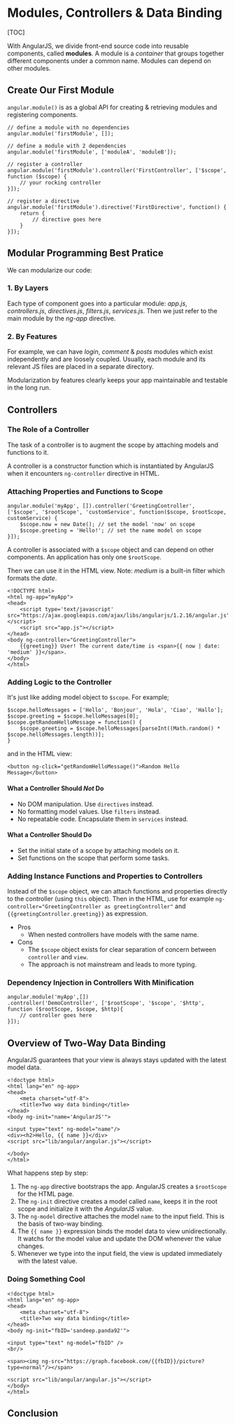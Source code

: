 # Modules, Controllers & Data Binding #

[TOC]

With AngularJS, we divide front-end source code into reusable components, called **modules**. A module is a *container* that groups together different components under a common name.
Modules can depend on other modules.

## Create Our First Module ##

`angular.module()` is as a global API for creating & retrieving modules and registering components.

    // define a module with no dependencies
    angular.module('firstModule', []);
    
    // define a module with 2 dependencies
    angular.module('firstModule', ['moduleA', 'moduleB']);
    
    // register a controller
    angular.module('firstModule').controller('FirstController', ['$scope', function ($scope) {
	    // your rocking controller
    }]);
    
    // register a directive
    angular.module('firstModule').directive('FirstDirective', function() {
	    return {
		    // directive goes here
	    }
    }]);

## Modular Programming Best Pratice

We can modularize our code:

### 1. By Layers

Each type of component goes into a particular module: *app.js*, *controllers.js*, *directives.js*, *filters.js*, *services.js*. Then we just refer to the main module by the *ng-app* directive.

### 2. By Features

For example, we can have *login*, *comment* & *posts* modules which exist independently and are loosely coupled. Usually, each module and its relevant JS files are placed in a separate directory.

Modularization by features clearly keeps your app maintainable and testable in the long run.

## Controllers

### The Role of a Controller

The task of a controller is to augment the scope by attaching models and functions to it.

A controller is a constructor function which is instantiated by AngularJS when it encounters `ng-controller` directive in HTML.

### Attaching Properties and Functions to Scope

    angular.module('myApp', []).controller('GreetingController', ['$scope', '$rootScope', 'customService', function($scope, $rootScope, customService) {
	    $scope.now = new Date(); // set the model 'now' on scope
	    $scope.greeting = 'Hello!'; // set the name model on scope
    }]);

A controller is associated with a `$scope` object and can depend on other components. An application has only one `$rootScope`.

Then we can use it in the HTML view. Note: *medium* is a built-in filter which formats the *date*.

    <!DOCTYPE html>
    <html ng-app="myApp">
    <head>
	    <script type='text/javascript' src="https://ajax.googleapis.com/ajax/libs/angularjs/1.2.16/angular.js"></script>
	    <script src="app.js"></script>
    </head>
    <body ng-controller="GreetingController">
	    {{greeting}} User! The current date/time is <span>{{ now | date: 'medium' }}</span>.
    </body>
    </html>

### Adding Logic to the Controller

It's just like adding model object to `$scope`. For example;

    $scope.helloMessages = ['Hello', 'Bonjour', 'Hola', 'Ciao', 'Hallo'];
    $scope.greeting = $scope.helloMessages[0];
    $scope.getRandomHelloMessage = function() {
    	$scope.greeting = $scope.helloMessages[parseInt((Math.random() * $scope.helloMessages.length))];
    }
and in the HTML view:

    <button ng-click="getRandomHelloMessage()">Random Hello Message</button>

#### What a Controller Should ***Not*** Do

* No DOM manipulation. Use `directives` instead.
* No formatting model values. Use `filters` instead.
* No repeatable code. Encapsulate them in `services` instead.

#### What a Controller Should Do

* Set the initial state of a scope by attaching models on it.
* Set functions on the scope that perform some tasks.

### Adding Instance Functions and Properties to Controllers

Instead of the `$scope` object, we can attach functions and properties directly to the controller (using `this` object). Then in the HTML, use for example `ng-controller="GreetingController as greetingController"` and `{{greetingController.greeting}}` as expression.

* Pros
	* When nested controllers have models with the same name.
* Cons
	* The `$scope` object exists for clear separation of concern between `controller` and `view`.
	* The approach is not mainstream and leads to more typing.

### Dependency Injection in Controllers With Minification

    angular.module('myApp',[])
    .controller('DemoController', ['$rootScope', '$scope', '$http', function ($rootScope, $scope, $http){
	    // controller goes here
    }]);

## Overview of Two-Way Data Binding

AngularJS guarantees that your view is always stays updated with the latest model data.

    <!doctype html>
    <html lang="en" ng-app>
    <head>
    	<meta charset="utf-8">
    	<title>Two way data binding</title>
    </head>
    <body ng-init="name='AngularJS'">
    
    <input type="text" ng-model="name"/>
    <div><h2>Hello, {{ name }}</div>
    <script src="lib/angular/angular.js"></script>
    
    </body>
    </html>

What happens step by step:
1. The `ng-app` directive bootstraps the app. AngularJS creates a `$rootScope` for the HTML page.
2. The `ng-init` directive creates a model called `name`, keeps it in the root scope and initialize it with the *AngularJS* value.
3. The `ng-model` directive attaches the model `name` to the input field. This is the basis of two-way binding.
4. The `{{ name }}` expression binds the model data to view unidirectionally. It watchs for the model value and update the DOM whenever the value changes.
5. Whenever we type into the input field, the view is updated immediately with the latest value.

### Doing Something Cool

    <!doctype html>
    <html lang="en" ng-app>
    <head>
	    <meta charset="utf-8">
	    <title>Two way data binding</title>
    </head>
    <body ng-init="fbID='sandeep.panda92'">

    <input type="text" ng-model="fbID" />
    <br/>
    
    <span><img ng-src="https://graph.facebook.com/{{fbID}}/picture?type=normal"/></span>
    
    <script src="lib/angular/angular.js"></script>
    </body>
    </html>

## Conclusion